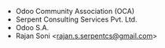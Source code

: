 - Odoo Community Association (OCA)
- Serpent Consulting Services Pvt. Ltd.
- Odoo S.A.
- Rajan Soni \<<rajan.s.serpentcs@gmail.com>\>
